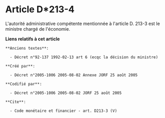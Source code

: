 # Article D*213-4

L'autorité administrative compétente mentionnée à l'article D. 213-3 est le ministre chargé de l'économie.

**Liens relatifs à cet article**

	**Anciens textes**:

	  - Décret n°92-137 1992-02-13 art 6 (ecqc la décision du ministre)

	**Créé par**:

	  - Décret n°2005-1006 2005-08-02 Annexe JORF 25 août 2005

	**Codifié par**:

	  - Décret n°2005-1006 2005-08-02 JORF 25 août 2005

	**Cite**:

	  - Code monétaire et financier - art. D213-3 (V)
